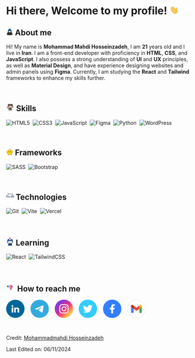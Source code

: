 # Hi there, Welcome to my profile! <img src="https://github.com/mmhosseinzadeh9190/mmhosseinzadeh9190/blob/main/bye-bye.gif?raw=true" width="25px">

## <img src="https://github.com/mmhosseinzadeh9190/mmhosseinzadeh9190/blob/main/about-me.gif?raw=true" width="19px"> About me
Hi! My name is **Mohammad Mahdi Hosseinzadeh**, I am **21** years old and I live in **Iran**. I am a front-end developer with proficiency in **HTML**, **CSS**, and **JavaScript**. I also possess a strong understanding of **UI** and **UX** principles, as well as **Material Design**, and have experience designing websites and admin panels using **Figma**. Currently, I am studying the **React** and **Tailwind** frameworks to enhance my skills further.

<br>

## <img src="https://github.com/mmhosseinzadeh9190/mmhosseinzadeh9190/blob/main/github-cat.gif?raw=true" width ="22px"> Skills
![HTML5](https://img.shields.io/badge/html5-%23E34F26.svg?style=for-the-badge&logo=html5&logoColor=white)&nbsp;
![CSS3](https://img.shields.io/badge/css3-%231572B6.svg?style=for-the-badge&logo=css3&logoColor=white)&nbsp;
![JavaScript](https://img.shields.io/badge/javascript-%23323330.svg?style=for-the-badge&logo=javascript&logoColor=%23F7DF1E)&nbsp;
![Figma](https://img.shields.io/badge/figma-%23F24E1E.svg?style=for-the-badge&logo=figma&logoColor=white)&nbsp;
![Python](https://img.shields.io/badge/python-3670A0?style=for-the-badge&logo=python&logoColor=ffdd54)&nbsp;
![WordPress](https://img.shields.io/badge/WordPress-%23117AC9.svg?style=for-the-badge&logo=WordPress&logoColor=white)&nbsp;

<br>

## <img src="https://github.com/mmhosseinzadeh9190/mmhosseinzadeh9190/blob/main/star.gif?raw=true" width="19px"> Frameworks
![SASS](https://img.shields.io/badge/SASS-hotpink.svg?style=for-the-badge&logo=SASS&logoColor=white)&nbsp;
![Bootstrap](https://img.shields.io/badge/bootstrap-%238511FA.svg?style=for-the-badge&logo=bootstrap&logoColor=white)&nbsp;

<br>

## <img src="https://github.com/mmhosseinzadeh9190/mmhosseinzadeh9190/blob/main/github-cat-3.gif?raw=true" width ="21px"> Technologies
![Git](https://img.shields.io/badge/git-%23F05033.svg?style=for-the-badge&logo=git&logoColor=white)&nbsp;
![Vite](https://img.shields.io/badge/vite-%23646CFF.svg?style=for-the-badge&logo=vite&logoColor=white)&nbsp;
![Vercel](https://img.shields.io/badge/vercel-%23000000.svg?style=for-the-badge&logo=vercel&logoColor=white)&nbsp;

<br>

## <img src="https://github.com/mmhosseinzadeh9190/mmhosseinzadeh9190/blob/main/github-cat-2.gif?raw=true" width="21px"> Learning
![React](https://img.shields.io/badge/react-%2320232a.svg?style=for-the-badge&logo=react&logoColor=%2361DAFB)&nbsp;
![TailwindCSS](https://img.shields.io/badge/tailwindcss-%2338B2AC.svg?style=for-the-badge&logo=tailwind-css&logoColor=white)&nbsp;

<br>

## <img src="https://github.com/mmhosseinzadeh9190/mmhosseinzadeh9190/blob/main/lamps.gif?raw=true" width="25px"> How to reach me
<a href="https://www.linkedin.com/in/mohammadmahdi-hossinzadeh" target="blank"><img align="center" src="https://github.com/mmhosseinzadeh9190/mmhosseinzadeh9190/blob/main/linkedin.svg" alt="linkedin" height="50" width="50"></a>&nbsp;&nbsp;&nbsp;
<a href="https://t.me/mmhosseinzadeh9190" target="blank"><img align="center" src="https://github.com/mmhosseinzadeh9190/mmhosseinzadeh9190/blob/main/telegram.svg" alt="telegram" height="50" width="50"></a>&nbsp;&nbsp;&nbsp;
<a href="https://www.instagram.com/hossein_h.z.9190" target="blank"><img align="center" src="https://github.com/mmhosseinzadeh9190/mmhosseinzadeh9190/blob/main/instagram.svg" alt="instagram" height="50" width="50"></a>&nbsp;&nbsp;&nbsp;
<a href="https://x.com/HOSSEIN_HZ9190" target="blank"><img align="center" src="https://github.com/mmhosseinzadeh9190/mmhosseinzadeh9190/blob/main/twitter.svg" alt="twitter" height="50" width="50"></a>&nbsp;&nbsp;&nbsp;
<a href="https://www.facebook.com/hosseinzadeh9190" target="blank"><img align="center" src="https://github.com/mmhosseinzadeh9190/mmhosseinzadeh9190/blob/main/facebook.svg" alt="facebook" height="50" width="50"></a>&nbsp;&nbsp;&nbsp;
<a href="mailto:mohammadmahdihosseinzadeh68@gmail.com" target="blank"><img align="center" src="https://github.com/mmhosseinzadeh9190/mmhosseinzadeh9190/blob/main/gmail.svg" alt="gmail" height="50" width="50"></a>&nbsp;&nbsp;&nbsp;

<br>

Credit: [Mohammadmahdi Hosseinzadeh](https://github.com/mmhosseinzadeh9190)

Last Edited on: 06/11/2024
